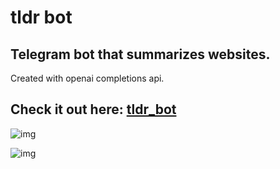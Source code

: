 # tldr bot

## Telegram bot that summarizes websites.

Created with openai completions api.

## Check it out here: [tldr_bot](https://t.me/tldr_bot)

![img](https://i.imgur.com/j54eyOG.png)

![img](https://i.imgur.com/oZC0Fpf.png)